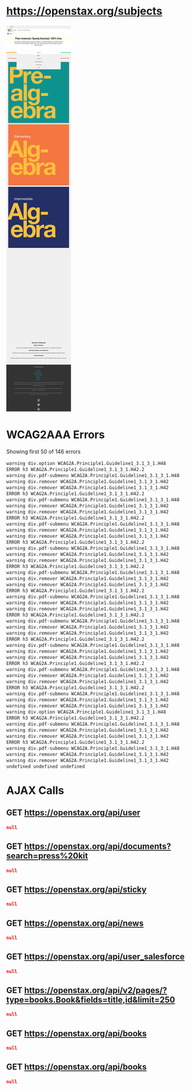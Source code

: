 # https://openstax.org/subjects

![image](./screenshots/openstax.org_subjects.png)

# WCAG2AAA Errors

Showing first 50 of 146 errors

```
warning div.option WCAG2A.Principle1.Guideline1_3.1_3_1.H48
ERROR h3 WCAG2A.Principle1.Guideline1_3.1_3_1.H42.2
warning div.pdf-submenu WCAG2A.Principle1.Guideline1_3.1_3_1.H48
warning div.remover WCAG2A.Principle1.Guideline1_3.1_3_1.H42
warning div.remover WCAG2A.Principle1.Guideline1_3.1_3_1.H42
ERROR h3 WCAG2A.Principle1.Guideline1_3.1_3_1.H42.2
warning div.pdf-submenu WCAG2A.Principle1.Guideline1_3.1_3_1.H48
warning div.remover WCAG2A.Principle1.Guideline1_3.1_3_1.H42
warning div.remover WCAG2A.Principle1.Guideline1_3.1_3_1.H42
ERROR h3 WCAG2A.Principle1.Guideline1_3.1_3_1.H42.2
warning div.pdf-submenu WCAG2A.Principle1.Guideline1_3.1_3_1.H48
warning div.remover WCAG2A.Principle1.Guideline1_3.1_3_1.H42
warning div.remover WCAG2A.Principle1.Guideline1_3.1_3_1.H42
ERROR h3 WCAG2A.Principle1.Guideline1_3.1_3_1.H42.2
warning div.pdf-submenu WCAG2A.Principle1.Guideline1_3.1_3_1.H48
warning div.remover WCAG2A.Principle1.Guideline1_3.1_3_1.H42
warning div.remover WCAG2A.Principle1.Guideline1_3.1_3_1.H42
ERROR h3 WCAG2A.Principle1.Guideline1_3.1_3_1.H42.2
warning div.pdf-submenu WCAG2A.Principle1.Guideline1_3.1_3_1.H48
warning div.remover WCAG2A.Principle1.Guideline1_3.1_3_1.H42
warning div.remover WCAG2A.Principle1.Guideline1_3.1_3_1.H42
ERROR h3 WCAG2A.Principle1.Guideline1_3.1_3_1.H42.2
warning div.pdf-submenu WCAG2A.Principle1.Guideline1_3.1_3_1.H48
warning div.remover WCAG2A.Principle1.Guideline1_3.1_3_1.H42
warning div.remover WCAG2A.Principle1.Guideline1_3.1_3_1.H42
ERROR h3 WCAG2A.Principle1.Guideline1_3.1_3_1.H42.2
warning div.pdf-submenu WCAG2A.Principle1.Guideline1_3.1_3_1.H48
warning div.remover WCAG2A.Principle1.Guideline1_3.1_3_1.H42
warning div.remover WCAG2A.Principle1.Guideline1_3.1_3_1.H42
ERROR h3 WCAG2A.Principle1.Guideline1_3.1_3_1.H42.2
warning div.pdf-submenu WCAG2A.Principle1.Guideline1_3.1_3_1.H48
warning div.remover WCAG2A.Principle1.Guideline1_3.1_3_1.H42
warning div.remover WCAG2A.Principle1.Guideline1_3.1_3_1.H42
ERROR h3 WCAG2A.Principle1.Guideline1_3.1_3_1.H42.2
warning div.pdf-submenu WCAG2A.Principle1.Guideline1_3.1_3_1.H48
warning div.remover WCAG2A.Principle1.Guideline1_3.1_3_1.H42
warning div.remover WCAG2A.Principle1.Guideline1_3.1_3_1.H42
ERROR h3 WCAG2A.Principle1.Guideline1_3.1_3_1.H42.2
warning div.pdf-submenu WCAG2A.Principle1.Guideline1_3.1_3_1.H48
warning div.remover WCAG2A.Principle1.Guideline1_3.1_3_1.H42
warning div.remover WCAG2A.Principle1.Guideline1_3.1_3_1.H42
warning div.option WCAG2A.Principle1.Guideline1_3.1_3_1.H48
ERROR h3 WCAG2A.Principle1.Guideline1_3.1_3_1.H42.2
warning div.pdf-submenu WCAG2A.Principle1.Guideline1_3.1_3_1.H48
warning div.remover WCAG2A.Principle1.Guideline1_3.1_3_1.H42
warning div.remover WCAG2A.Principle1.Guideline1_3.1_3_1.H42
ERROR h3 WCAG2A.Principle1.Guideline1_3.1_3_1.H42.2
warning div.pdf-submenu WCAG2A.Principle1.Guideline1_3.1_3_1.H48
warning div.remover WCAG2A.Principle1.Guideline1_3.1_3_1.H42
warning div.remover WCAG2A.Principle1.Guideline1_3.1_3_1.H42
undefined undefined undefined
```

# AJAX Calls

## GET https://openstax.org/api/user

```json
null
```

## GET https://openstax.org/api/documents?search=press%20kit

```json
null
```

## GET https://openstax.org/api/sticky

```json
null
```

## GET https://openstax.org/api/news

```json
null
```

## GET https://openstax.org/api/user_salesforce

```json
null
```

## GET https://openstax.org/api/v2/pages/?type=books.Book&fields=title,id&limit=250

```json
null
```

## GET https://openstax.org/api/books

```json
null
```

## GET https://openstax.org/api/books

```json
null
```


